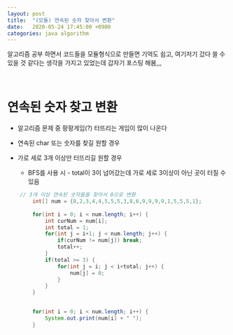 ```yaml
---
layout: post
title:  "(모듈) 연속된 숫자 찾아서 변환"
date:   2020-05-24 17:45:00 +0900
categories: java algorithm  
---
```



알고리즘 공부 하면서 코드들을 모듈형식으로 만들면 기억도 쉽고, 여기저기 갔다 쓸 수 있을 것 같다는 생각을 가지고 있었는데 갑자기 포스팅 해봄,,,

<br>

# 연속된 숫자 찾고 변환

* 알고리즘 문제 중 팡팡게임(?) 터뜨리는 게임이 많이 나온다

* 연속된 char 또는 숫자를 찾길 원할 경우

* 가로 세로 3개 이상만 터뜨리길 원할 경우

  * BFS를 사용 시 - total이 3이 넘어갔는데 가로 세로 3이상이 아닌 곳이 터질 수 있음

   

```java
    // 3개 이상 연속된 숫자들을 찾아서 0으로 변환 
		int[] num = {8,2,3,4,4,5,5,5,3,8,6,9,9,9,9,1,5,5,5,1};
		
		for(int i = 0; i < num.length; i++) {
			int curNum = num[i];
			int total = 1;
			for(int j = i+1; j < num.length; j++) {
				if(curNum != num[j]) break;
				total++;
			}
			if(total >= 3) {
				for(int j = i; j < i+total; j++) {
					num[j] = 0;
				}
			}
		}

		
		for(int i = 0; i < num.length; i++) {
			System.out.print(num[i] + " ");
		}
```

